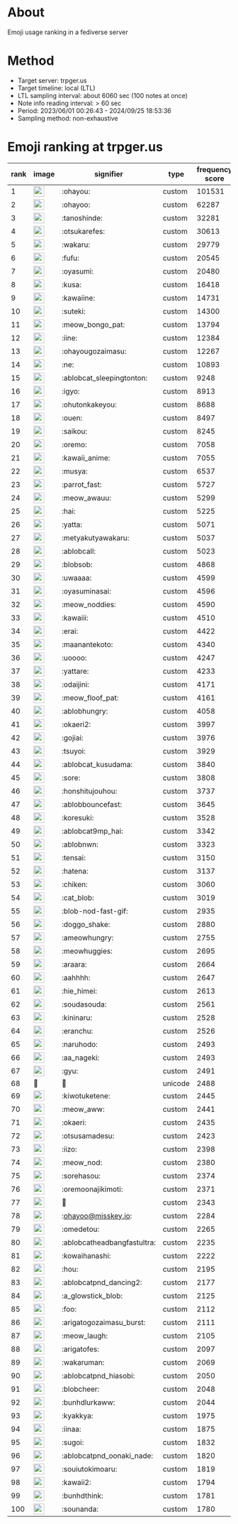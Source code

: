 # About
Emoji usage ranking in a fediverse server

# Method
- Target server: trpger.us
- Target timeline: local (LTL)
- LTL sampling interval: about 6060 sec (100 notes at once)
- Note info reading interval: > 60 sec
- Period: 2023/06/01 00:26:43 - 2024/09/25 18:53:36 
- Sampling method: non-exhaustive

# Emoji ranking at trpger.us

|rank|image|signifier|type|frequency score|
|----|----|----|----|----|
|1|<img height="24" src="https://trpger.us/emoji/ohayou.webp">|:ohayou:|custom|101531|
|2|<img height="24" src="https://trpger.us/emoji/ohayoo.webp">|:ohayoo:|custom|62287|
|3|<img height="24" src="https://trpger.us/emoji/tanoshinde.webp">|:tanoshinde:|custom|32281|
|4|<img height="24" src="https://trpger.us/emoji/otsukarefes.webp">|:otsukarefes:|custom|30613|
|5|<img height="24" src="https://trpger.us/emoji/wakaru.webp">|:wakaru:|custom|29779|
|6|<img height="24" src="https://trpger.us/emoji/fufu.webp">|:fufu:|custom|20545|
|7|<img height="24" src="https://trpger.us/emoji/oyasumi.webp">|:oyasumi:|custom|20480|
|8|<img height="24" src="https://trpger.us/emoji/kusa.webp">|:kusa:|custom|16418|
|9|<img height="24" src="https://trpger.us/emoji/kawaiine.webp">|:kawaiine:|custom|14731|
|10|<img height="24" src="https://trpger.us/emoji/suteki.webp">|:suteki:|custom|14300|
|11|<img height="24" src="https://trpger.us/emoji/meow_bongo_pat.webp">|:meow_bongo_pat:|custom|13794|
|12|<img height="24" src="https://trpger.us/emoji/iine.webp">|:iine:|custom|12384|
|13|<img height="24" src="https://trpger.us/emoji/ohayougozaimasu.webp">|:ohayougozaimasu:|custom|12267|
|14|<img height="24" src="https://trpger.us/emoji/ne.webp">|:ne:|custom|10893|
|15|<img height="24" src="https://trpger.us/emoji/ablobcat_sleepingtonton.webp">|:ablobcat_sleepingtonton:|custom|9248|
|16|<img height="24" src="https://trpger.us/emoji/igyo.webp">|:igyo:|custom|8913|
|17|<img height="24" src="https://trpger.us/emoji/ohutonkakeyou.webp">|:ohutonkakeyou:|custom|8688|
|18|<img height="24" src="https://trpger.us/emoji/ouen.webp">|:ouen:|custom|8497|
|19|<img height="24" src="https://trpger.us/emoji/saikou.webp">|:saikou:|custom|8245|
|20|<img height="24" src="https://trpger.us/emoji/oremo.webp">|:oremo:|custom|7058|
|21|<img height="24" src="https://trpger.us/emoji/kawaii_anime.webp">|:kawaii_anime:|custom|7055|
|22|<img height="24" src="https://trpger.us/emoji/musya.webp">|:musya:|custom|6537|
|23|<img height="24" src="https://trpger.us/emoji/parrot_fast.webp">|:parrot_fast:|custom|5727|
|24|<img height="24" src="https://trpger.us/emoji/meow_awauu.webp">|:meow_awauu:|custom|5299|
|25|<img height="24" src="https://trpger.us/emoji/hai.webp">|:hai:|custom|5225|
|26|<img height="24" src="https://trpger.us/emoji/yatta.webp">|:yatta:|custom|5071|
|27|<img height="24" src="https://trpger.us/emoji/metyakutyawakaru.webp">|:metyakutyawakaru:|custom|5037|
|28|<img height="24" src="https://trpger.us/emoji/ablobcall.webp">|:ablobcall:|custom|5023|
|29|<img height="24" src="https://trpger.us/emoji/blobsob.webp">|:blobsob:|custom|4868|
|30|<img height="24" src="https://trpger.us/emoji/uwaaaa.webp">|:uwaaaa:|custom|4599|
|31|<img height="24" src="https://trpger.us/emoji/oyasuminasai.webp">|:oyasuminasai:|custom|4596|
|32|<img height="24" src="https://trpger.us/emoji/meow_noddies.webp">|:meow_noddies:|custom|4590|
|33|<img height="24" src="https://trpger.us/emoji/kawaiii.webp">|:kawaiii:|custom|4510|
|34|<img height="24" src="https://trpger.us/emoji/erai.webp">|:erai:|custom|4422|
|35|<img height="24" src="https://trpger.us/emoji/maanantekoto.webp">|:maanantekoto:|custom|4340|
|36|<img height="24" src="https://trpger.us/emoji/uoooo.webp">|:uoooo:|custom|4247|
|37|<img height="24" src="https://trpger.us/emoji/yattare.webp">|:yattare:|custom|4233|
|38|<img height="24" src="https://trpger.us/emoji/odaijini.webp">|:odaijini:|custom|4171|
|39|<img height="24" src="https://trpger.us/emoji/meow_floof_pat.webp">|:meow_floof_pat:|custom|4161|
|40|<img height="24" src="https://trpger.us/emoji/ablobhungry.webp">|:ablobhungry:|custom|4058|
|41|<img height="24" src="https://trpger.us/emoji/okaeri2.webp">|:okaeri2:|custom|3997|
|42|<img height="24" src="https://trpger.us/emoji/gojiai.webp">|:gojiai:|custom|3976|
|43|<img height="24" src="https://trpger.us/emoji/tsuyoi.webp">|:tsuyoi:|custom|3929|
|44|<img height="24" src="https://trpger.us/emoji/ablobcat_kusudama.webp">|:ablobcat_kusudama:|custom|3840|
|45|<img height="24" src="https://trpger.us/emoji/sore.webp">|:sore:|custom|3808|
|46|<img height="24" src="https://trpger.us/emoji/honshitujouhou.webp">|:honshitujouhou:|custom|3737|
|47|<img height="24" src="https://trpger.us/emoji/ablobbouncefast.webp">|:ablobbouncefast:|custom|3645|
|48|<img height="24" src="https://trpger.us/emoji/koresuki.webp">|:koresuki:|custom|3528|
|49|<img height="24" src="https://trpger.us/emoji/ablobcat9mp_hai.webp">|:ablobcat9mp_hai:|custom|3342|
|50|<img height="24" src="https://trpger.us/emoji/ablobnwn.webp">|:ablobnwn:|custom|3323|
|51|<img height="24" src="https://trpger.us/emoji/tensai.webp">|:tensai:|custom|3150|
|52|<img height="24" src="https://trpger.us/emoji/hatena.webp">|:hatena:|custom|3137|
|53|<img height="24" src="https://trpger.us/emoji/chiken.webp">|:chiken:|custom|3060|
|54|<img height="24" src="https://trpger.us/emoji/cat_blob.webp">|:cat_blob:|custom|3019|
|55|<img height="24" src="https://trpger.us/emoji/blob-nod-fast-gif.webp">|:blob-nod-fast-gif:|custom|2935|
|56|<img height="24" src="https://trpger.us/emoji/doggo_shake.webp">|:doggo_shake:|custom|2880|
|57|<img height="24" src="https://trpger.us/emoji/ameowhungry.webp">|:ameowhungry:|custom|2755|
|58|<img height="24" src="https://trpger.us/emoji/meowhuggies.webp">|:meowhuggies:|custom|2695|
|59|<img height="24" src="https://trpger.us/emoji/araara.webp">|:araara:|custom|2664|
|60|<img height="24" src="https://trpger.us/emoji/aahhhh.webp">|:aahhhh:|custom|2647|
|61|<img height="24" src="https://trpger.us/emoji/hie_himei.webp">|:hie_himei:|custom|2613|
|62|<img height="24" src="https://trpger.us/emoji/soudasouda.webp">|:soudasouda:|custom|2561|
|63|<img height="24" src="https://trpger.us/emoji/kininaru.webp">|:kininaru:|custom|2528|
|64|<img height="24" src="https://trpger.us/emoji/eranchu.webp">|:eranchu:|custom|2526|
|65|<img height="24" src="https://trpger.us/emoji/naruhodo.webp">|:naruhodo:|custom|2493|
|66|<img height="24" src="https://trpger.us/emoji/aa_nageki.webp">|:aa_nageki:|custom|2493|
|67|<img height="24" src="https://trpger.us/emoji/gyu.webp">|:gyu:|custom|2491|
|68|🍮|🍮|unicode|2488|
|69|<img height="24" src="https://trpger.us/emoji/kiwotuketene.webp">|:kiwotuketene:|custom|2445|
|70|<img height="24" src="https://trpger.us/emoji/meow_aww.webp">|:meow_aww:|custom|2441|
|71|<img height="24" src="https://trpger.us/emoji/okaeri.webp">|:okaeri:|custom|2435|
|72|<img height="24" src="https://trpger.us/emoji/otsusamadesu.webp">|:otsusamadesu:|custom|2423|
|73|<img height="24" src="https://trpger.us/emoji/iizo.webp">|:iizo:|custom|2398|
|74|<img height="24" src="https://trpger.us/emoji/meow_nod.webp">|:meow_nod:|custom|2380|
|75|<img height="24" src="https://trpger.us/emoji/sorehasou.webp">|:sorehasou:|custom|2374|
|76|<img height="24" src="https://trpger.us/emoji/oremoonajikimoti.webp">|:oremoonajikimoti:|custom|2371|
|77|<img height="24" src="https://trpger.us/emoji/birthday.webp">|:birthday:|custom|2343|
|78|<img height="24" src="https://trpger.us/emoji/ohayoo.webp">|:ohayoo@misskey.io:|custom|2284|
|79|<img height="24" src="https://trpger.us/emoji/omedetou.webp">|:omedetou:|custom|2265|
|80|<img height="24" src="https://trpger.us/emoji/ablobcatheadbangfastultra.webp">|:ablobcatheadbangfastultra:|custom|2235|
|81|<img height="24" src="https://trpger.us/emoji/kowaihanashi.webp">|:kowaihanashi:|custom|2222|
|82|<img height="24" src="https://trpger.us/emoji/hou.webp">|:hou:|custom|2195|
|83|<img height="24" src="https://trpger.us/emoji/ablobcatpnd_dancing2.webp">|:ablobcatpnd_dancing2:|custom|2177|
|84|<img height="24" src="https://trpger.us/emoji/a_glowstick_blob.webp">|:a_glowstick_blob:|custom|2125|
|85|<img height="24" src="https://trpger.us/emoji/foo.webp">|:foo:|custom|2112|
|86|<img height="24" src="https://trpger.us/emoji/arigatogozaimasu_burst.webp">|:arigatogozaimasu_burst:|custom|2111|
|87|<img height="24" src="https://trpger.us/emoji/meow_laugh.webp">|:meow_laugh:|custom|2105|
|88|<img height="24" src="https://trpger.us/emoji/arigatofes.webp">|:arigatofes:|custom|2097|
|89|<img height="24" src="https://trpger.us/emoji/wakaruman.webp">|:wakaruman:|custom|2069|
|90|<img height="24" src="https://trpger.us/emoji/ablobcatpnd_hiasobi.webp">|:ablobcatpnd_hiasobi:|custom|2050|
|91|<img height="24" src="https://trpger.us/emoji/blobcheer.webp">|:blobcheer:|custom|2048|
|92|<img height="24" src="https://trpger.us/emoji/bunhdlurkaww.webp">|:bunhdlurkaww:|custom|2044|
|93|<img height="24" src="https://trpger.us/emoji/kyakkya.webp">|:kyakkya:|custom|1975|
|94|<img height="24" src="https://trpger.us/emoji/iinaa.webp">|:iinaa:|custom|1875|
|95|<img height="24" src="https://trpger.us/emoji/sugoi.webp">|:sugoi:|custom|1832|
|96|<img height="24" src="https://trpger.us/emoji/ablobcatpnd_oonaki_nade.webp">|:ablobcatpnd_oonaki_nade:|custom|1820|
|97|<img height="24" src="https://trpger.us/emoji/souiutokimoaru.webp">|:souiutokimoaru:|custom|1819|
|98|<img height="24" src="https://trpger.us/emoji/kawaii2.webp">|:kawaii2:|custom|1794|
|99|<img height="24" src="https://trpger.us/emoji/bunhdthink.webp">|:bunhdthink:|custom|1781|
|100|<img height="24" src="https://trpger.us/emoji/sounanda.webp">|:sounanda:|custom|1780|
